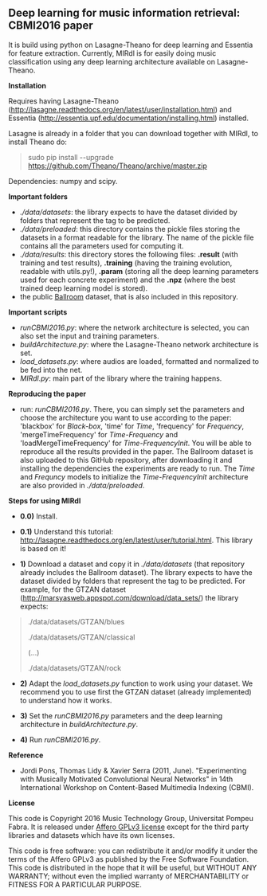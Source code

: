 Deep learning for music information retrieval: CBMI2016 paper
-----------------------------
It is build using python on Lasagne-Theano for deep learning and Essentia for feature extraction.
Currently, MIRdl is for easily doing music classification using any deep learning architecture available on Lasagne-Theano.

**Installation**
 
Requires having Lasagne-Theano (http://lasagne.readthedocs.org/en/latest/user/installation.html) and Essentia (http://essentia.upf.edu/documentation/installing.html) installed.

Lasagne is already in a folder that you can download together with MIRdl, to install Theano do: 
> sudo pip install --upgrade https://github.com/Theano/Theano/archive/master.zip

Dependencies: numpy and scipy.

**Important folders**
- *./data/datasets*: the library expects to have the dataset divided by folders that represent the tag to be predicted. 
- *./data/preloaded*: this directory contains the pickle files storing the datasets in a format readable for the library. The name of the pickle file contains all the parameters used for computing it.
- *./data/results*: this directory stores the following files: **.result** (with training and test results), **.training** (having the training evolution, readable with utils.py!), **.param** (storing all the deep learning parameters used for each concrete experiment) and the **.npz** (where the best trained deep learning model is stored).
- the public [Ballroom](http://mtg.upf.edu/ismir2004/contest/tempoContest/node5.html) dataset, that is also included in this repository.

**Important scripts**
- *runCBMI2016.py*: where the network architecture is selected, you can also set the input and training parameters.
- *buildArchitecture.py*: where the Lasagne-Theano network architecture is set.
- *load_datasets.py*: where audios are loaded, formatted and normalized to be fed into the net. 
- *MIRdl.py*: main part of the library where the training happens.

**Reproducing the paper**
- run: *runCBMI2016.py*. There, you can simply set the parameters and choose the architecture you want to use according to the paper: 'blackbox' for *Black-box*, 'time' for *Time*, 'frequency' for *Frequency*, 'mergeTimeFrequency' for *Time-Frequency* and 'loadMergeTimeFrequency' for *Time-FrequencyInit*. You will be able to reproduce all the results provided in the paper. The Ballroom dataset is also uploaded to this GitHub repository, after downloading it and installing the dependencies the experiments are ready to run. The *Time* and *Frequncy* models to initialize the *Time-FrequencyInit* architecture are also provided in *./data/preloaded*.

**Steps for using MIRdl**
- **0.0)** Install.

- **0.1)** Understand this tutorial: http://lasagne.readthedocs.org/en/latest/user/tutorial.html. This library is based on it!

- **1)** Download a dataset and copy it in *./data/datasets* (that repository already includes the Ballroom dataset). The library expects to have the dataset divided by folders that represent the tag to be predicted. 
For example, for the GTZAN dataset (http://marsyasweb.appspot.com/download/data_sets/) the library expects:
>./data/datasets/GTZAN/blues
>
>./data/datasets/GTZAN/classical
>
> (...)
>
>./data/datasets/GTZAN/rock
- **2)** Adapt the *load_datasets.py* function to work using your dataset. We recommend you to use first the GTZAN dataset (already implemented) to understand how it works.

- **3)** Set the *runCBMI2016.py* parameters and the deep learning architecture in *buildArchitecture.py*.

- **4)** Run *runCBMI2016.py*.

**Reference**

- Jordi Pons, Thomas Lidy & Xavier Serra (2011, June). "Experimenting with Musically Motivated Convolutional Neural Networks" in 14th International Workshop on Content-Based Multimedia Indexing (CBMI).

**License**

This code is Copyright 2016 Music Technology Group, Universitat Pompeu Fabra. It is released under [Affero GPLv3 license](http://www.gnu.org/licenses/agpl.html) except for the third party libraries and datasets which have its own licenses.

This code is free software: you can redistribute it and/or modify it under the terms of the Affero GPLv3 as published by the Free Software Foundation. This code is distributed in the hope that it will be useful, but WITHOUT ANY WARRANTY; without even the implied warranty of MERCHANTABILITY or FITNESS FOR A PARTICULAR PURPOSE.
